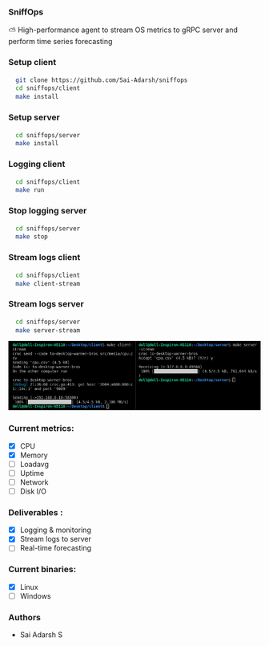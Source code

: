 ### SniffOps
⛅ High-performance agent to stream OS metrics to gRPC server and perform time series forecasting

### Setup client
```sh
  git clone https://github.com/Sai-Adarsh/sniffops
  cd sniffops/client
  make install
```

### Setup server
```sh
  cd sniffops/server
  make install
```

### Logging client
```sh
  cd sniffops/client
  make run
```

### Stop logging server
```sh
  cd sniffops/server
  make stop
```

### Stream logs client
```sh
  cd sniffops/client
  make client-stream
```

### Stream logs server
```sh
  cd sniffops/server
  make server-stream
```

<p align="center">
  <img src="client/src/media/screenshot.png" height="20%">
</p>


### Current metrics:
  - [x] CPU
  - [x] Memory
  - [ ] Loadavg
  - [ ] Uptime
  - [ ] Network
  - [ ] Disk I/O

### Deliverables :
  - [x] Logging & monitoring
  - [x] Stream logs to server
  - [ ] Real-time forecasting

### Current binaries:
  - [x] Linux
  - [ ] Windows

### Authors
* Sai Adarsh S
